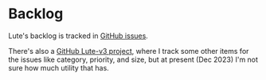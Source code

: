 # Backlog

Lute's backlog is tracked in [GitHub issues](https://github.com/jzohrab/lute-v3/issues).

There's also a [GitHub Lute-v3 project](https://github.com/users/jzohrab/projects/1), where I track some other items for the issues like category, priority, and size, but at present (Dec 2023) I'm not sure how much utility that has.
